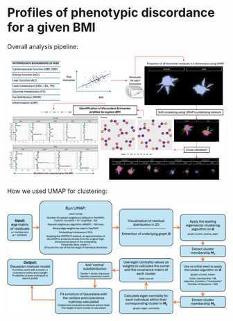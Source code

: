 # Profiles of phenotypic discordance for a given BMI

Overall analysis pipeline:

![](./AnalysisPlot.png)

How we used UMAP for clustering:

![](./Clusmethod.png)